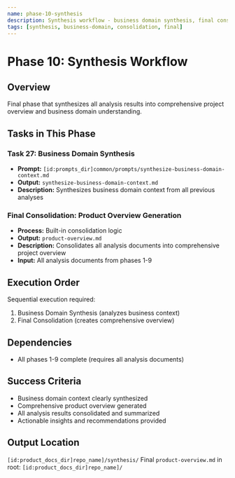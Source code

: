 ```yaml
---
name: phase-10-synthesis
description: Synthesis workflow - business domain synthesis, final consolidation (final phase)
tags: [synthesis, business-domain, consolidation, final]
---
```


# Phase 10: Synthesis Workflow

## Overview
Final phase that synthesizes all analysis results into comprehensive project overview and business domain understanding.

## Tasks in This Phase

### Task 27: Business Domain Synthesis
- **Prompt:** `[id:prompts_dir]common/prompts/synthesize-business-domain-context.md`
- **Output:** `synthesize-business-domain-context.md`
- **Description:** Synthesizes business domain context from all previous analyses

### Final Consolidation: Product Overview Generation
- **Process:** Built-in consolidation logic
- **Output:** `product-overview.md`
- **Description:** Consolidates all analysis documents into comprehensive project overview
- **Input:** All analysis documents from phases 1-9

## Execution Order
Sequential execution required:
1. Business Domain Synthesis (analyzes business context)
2. Final Consolidation (creates comprehensive overview)

## Dependencies
- All phases 1-9 complete (requires all analysis documents)

## Success Criteria
- Business domain context clearly synthesized
- Comprehensive product overview generated
- All analysis results consolidated and summarized
- Actionable insights and recommendations provided

## Output Location
`[id:product_docs_dir]repo_name]/synthesis/`
Final `product-overview.md` in root: `[id:product_docs_dir]repo_name]/`
